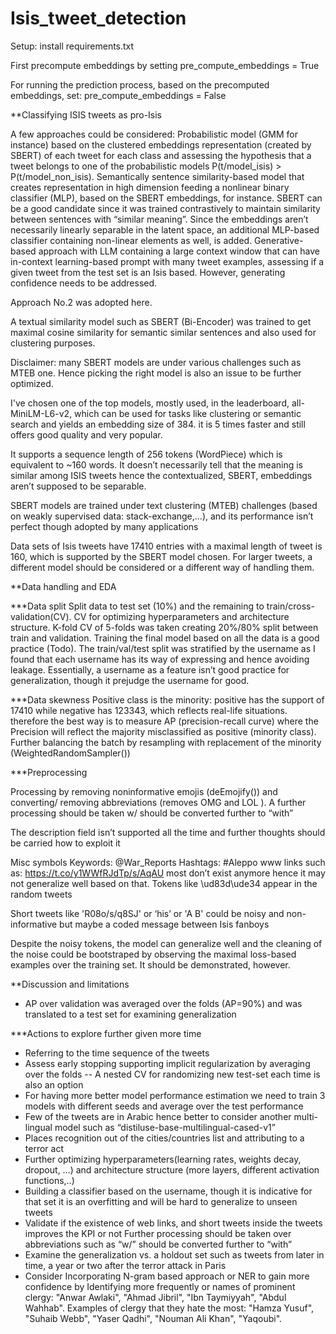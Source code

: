 # Isis_tweet_detection
Setup: 
install requirements.txt 

First precompute embeddings by setting 
pre_compute_embeddings = True 

For running the prediction process, based on the precomputed embeddings, set: pre_compute_embeddings = False

**Classifying ISIS tweets as pro-Isis 

A few approaches could be considered: 
Probabilistic model (GMM for instance) based on the clustered embeddings representation (created by SBERT) of each tweet for each class and assessing the hypothesis that a tweet belongs to one of the probabilistic models P(t/model_isis) > P(t/model_non_isis).
Semantically sentence similarity-based model that creates representation in high dimension feeding a nonlinear binary classifier (MLP), based on the SBERT embeddings, for instance. SBERT can be a good candidate since it was trained contrastively to maintain similarity between sentences with “similar meaning”. Since the embeddings aren’t necessarily linearly separable in the latent space, an additional MLP-based classifier containing non-linear elements as well, is added. 
Generative-based approach with LLM containing a large context window that can have in-context learning-based prompt with many tweet examples, assessing if a  given tweet from the test set is an Isis based. However, generating confidence needs to be addressed. 

Approach No.2 was adopted here.

A textual similarity model such as SBERT (Bi-Encoder) was trained to get maximal cosine similarity for semantic similar sentences and also used for clustering purposes. 

Disclaimer: many SBERT models are under various challenges such as MTEB one. Hence picking the right model is also an issue to be further optimized.

I've chosen one of the top models, mostly used, in the leaderboard, all-MiniLM-L6-v2, which can be used for tasks like clustering or semantic search and yields an embedding size of 384. it is 5 times faster and still offers good quality and very popular.

It supports a sequence length of 256 tokens (WordPiece) which is equivalent to ~160 words. It doesn’t necessarily tell that the meaning is similar among ISIS tweets hence the contextualized, SBERT, embeddings aren’t supposed to be separable.

SBERT models are trained under text clustering (MTEB) challenges (based on weakly supervised data: stack-exchange,...), and its performance isn’t perfect though adopted by many applications

Data sets of Isis tweets have 17410 entries with a maximal length of tweet is 160, which is supported by the SBERT model chosen. For larger tweets, a different model should be considered or a different way of handling them.


**Data handling and EDA

***Data split
Split data to test set (10%) and the remaining to train/cross-validation(CV). CV for optimizing hyperparameters and architecture structure. K-fold CV of 5-folds was taken creating 20%/80% split between train and validation. Training the final model based on all the data is a good practice (Todo).
The train/val/test split was stratified by the username as I found that each username has its way of expressing and hence avoiding leakage. Essentially, a username as a feature isn’t good practice for generalization, though it prejudge the username for good.

***Data skewness
Positive class is the minority: positive has the support of 17410 while negative has 123343, which reflects real-life situations. therefore the best way is to measure AP (precision-recall curve) where the Precision will reflect the majority misclassified as positive (minority class). Further balancing the batch by resampling with replacement of the minority (WeightedRandomSampler())


***Preprocessing

Processing by removing noninformative emojis (deEmojify()) and converting/ removing abbreviations  (removes OMG and LOL ). A further processing should be taken w/ should be converted further to “with”

The description field isn’t supported all the time and further thoughts should be carried how to exploit it

Misc symbols
Keywords:  @War_Reports 
Hashtags:  #Aleppo
www links such as: https://t.co/y1WWfRJdTp/s/AqAU  most don’t exist anymore hence it may not generalize well based on that.
Tokens like \ud83d\ude34 appear in the random tweets

Short tweets like 'R08o/s/q8SJ' or ‘his’ or 'A B' could be noisy and non-informative but maybe a coded message  between Isis fanboys 

Despite the noisy tokens, the model can generalize well and the cleaning of the noise could be bootstraped by observing the maximal loss-based examples over the training set. It should be demonstrated, however. 


**Discussion and limitations

- AP over validation was averaged over the folds (AP=90%) and was translated to a test set for examining generalization

***Actions to explore further given more time
 - Referring to the time sequence of the tweets
 - Assess early stopping supporting implicit regularization by averaging over the folds
 -- A nested CV for randomizing new test-set each time is also an option
 - For having more better model performance estimation we need to train 3 models with different seeds and average over the test performance 
 - Few of the tweets are in Arabic hence better to consider another multi-lingual model such as “distiluse-base-multilingual-cased-v1”
 - Places recognition out of the cities/countries list and attributing to a terror act
 - Further optimizing hyperparameters(learning rates, weights decay, dropout, …) and architecture structure (more layers, different activation functions,..)
 - Building a  classifier based on the username, though it is indicative for that set it is an overfitting and will be hard to generalize to unseen tweets
 - Validate if the existence of web links, and short tweets inside the tweets improves the KPI or not
Further processing should be taken over abbreviations such as “w/” should be converted further to “with”
 - Examine the generalization vs. a holdout set such as tweets from later in time, a year or two after the terror attack in Paris
 - Consider Incorporating N-gram based approach or NER to gain more confidence by Identifying more frequently or names of prominent clergy:  "Anwar Awlaki", "Ahmad Jibril", "Ibn Taymiyyah", "Abdul Wahhab". Examples of clergy that they hate the most: "Hamza Yusuf", "Suhaib Webb", "Yaser Qadhi", "Nouman Ali Khan", "Yaqoubi".





